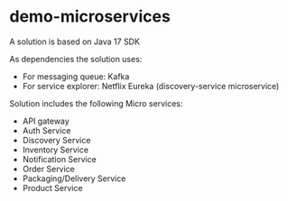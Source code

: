 # demo-microservices

A solution is based on Java 17 SDK

As dependencies the solution uses:
* For messaging queue: Kafka
* For service explorer: Netflix Eureka (discovery-service microservice)

Solution includes the following Micro services:
* API gateway
* Auth Service
* Discovery Service
* Inventory Service
* Notification Service
* Order Service
* Packaging/Delivery Service
* Product Service
